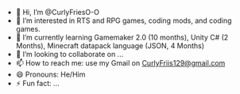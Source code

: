 - 👋 Hi, I’m @CurlyFriesO-O
- 👀 I’m interested in RTS and RPG games, coding mods, and coding games.
- 🌱 I’m currently learning Gamemaker 2.0 (10 months), Unity C# (2 Months), Minecraft datapack language (JSON, 4 Months)
- 💞️ I’m looking to collaborate on ...
- 📫 How to reach me: use my Gmail on CurlyFriis129@gmail.com
- 😄 Pronouns: He/Him
- ⚡ Fun fact: ...

<!---
CurlyFriesO-O/CurlyFriesO-O is a ✨ special ✨ repository because its `README.md` (this file) appears on your GitHub profile.
You can click the Preview link to take a look at your changes.
--->
